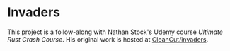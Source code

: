 # Invaders

This project is a follow-along with Nathan Stock's Udemy course _Ultimate Rust Crash Course_. His original work is hosted at [CleanCut/invaders](https://github.com/CleanCut/invaders).
